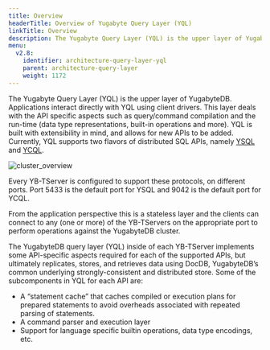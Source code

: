 ```yaml
---
title: Overview
headerTitle: Overview of Yugabyte Query Layer (YQL)
linkTitle: Overview
description: The Yugabyte Query Layer (YQL) is the upper layer of YugabyteDB. Applications interact directly with YQL using client drivers.
menu:
  v2.8:
    identifier: architecture-query-layer-yql
    parent: architecture-query-layer
    weight: 1172
---
```


The Yugabyte Query Layer (YQL) is the upper layer of YugabyteDB. Applications interact directly with YQL using client drivers. This layer deals with the API specific aspects such as query/command compilation and the run-time (data type representations, built-in operations and more). YQL is built with extensibility in mind, and allows for new APIs to be added. Currently, YQL supports two flavors of distributed SQL APIs, namely [YSQL](../../../api/ysql) and [YCQL](../../../api/ycql).

![cluster_overview](/images/architecture/cluster_overview.png)

Every YB-TServer is configured to support these protocols, on different ports. Port 5433 is the default port for YSQL and 9042 is the default port for YCQL.

From the application perspective this is a stateless layer and the clients can connect to any (one or more) of the YB-TServers on the appropriate port to perform operations against the YugabyteDB cluster.

The YugabyteDB query layer (YQL) inside of each YB-TServer implements some API-specific aspects required for each of the supported APIs, but ultimately replicates, stores, and retrieves data using DocDB, YugabyteDB’s common underlying strongly-consistent and distributed store. Some of the subcomponents in YQL for each API are:

- A “statement cache” that caches compiled or execution plans for prepared statements to avoid overheads associated with repeated parsing of statements.
- A command parser and execution layer
- Support for language specific builtin operations, data type encodings, etc.
